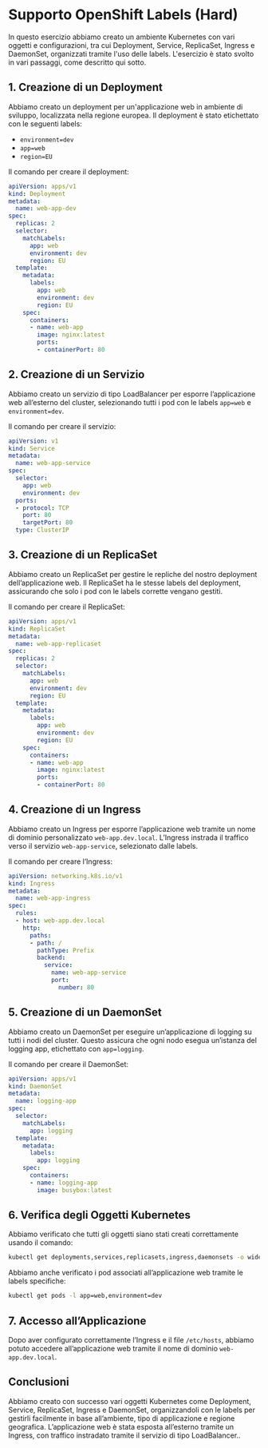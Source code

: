 # Supporto OpenShift Labels (Hard)

In questo esercizio abbiamo creato un ambiente Kubernetes con vari oggetti e configurazioni, tra cui Deployment, Service, ReplicaSet, Ingress e DaemonSet, organizzati tramite l'uso delle labels. L'esercizio è stato svolto in vari passaggi, come descritto qui sotto.

## 1. Creazione di un Deployment

Abbiamo creato un deployment per un'applicazione web in ambiente di sviluppo, localizzata nella regione europea. Il deployment è stato etichettato con le seguenti labels:
- `environment=dev`
- `app=web`
- `region=EU`

Il comando per creare il deployment:

```yaml
apiVersion: apps/v1
kind: Deployment
metadata:
  name: web-app-dev
spec:
  replicas: 2
  selector:
    matchLabels:
      app: web
      environment: dev
      region: EU
  template:
    metadata:
      labels:
        app: web
        environment: dev
        region: EU
    spec:
      containers:
      - name: web-app
        image: nginx:latest
        ports:
        - containerPort: 80
```

## 2. Creazione di un Servizio

Abbiamo creato un servizio di tipo LoadBalancer per esporre l’applicazione web all’esterno del cluster, selezionando tutti i pod con le labels `app=web` e `environment=dev`.

Il comando per creare il servizio:
```yaml
apiVersion: v1
kind: Service
metadata:
  name: web-app-service
spec:
  selector:
    app: web
    environment: dev
  ports:
  - protocol: TCP
    port: 80
    targetPort: 80
  type: ClusterIP
```

## 3. Creazione di un ReplicaSet

Abbiamo creato un ReplicaSet per gestire le repliche del nostro deployment dell’applicazione web. Il ReplicaSet ha le stesse labels del deployment, assicurando che solo i pod con le labels corrette vengano gestiti.

Il comando per creare il ReplicaSet:
```yaml
apiVersion: apps/v1
kind: ReplicaSet
metadata:
  name: web-app-replicaset
spec:
  replicas: 2
  selector:
    matchLabels:
      app: web
      environment: dev
      region: EU
  template:
    metadata:
      labels:
        app: web
        environment: dev
        region: EU
    spec:
      containers:
      - name: web-app
        image: nginx:latest
        ports:
        - containerPort: 80
```

## 4. Creazione di un Ingress

Abbiamo creato un Ingress per esporre l’applicazione web tramite un nome di dominio personalizzato `web-app.dev.local`. L’Ingress instrada il traffico verso il servizio `web-app-service`, selezionato dalle labels.

Il comando per creare l’Ingress:
```yaml
apiVersion: networking.k8s.io/v1
kind: Ingress
metadata:
  name: web-app-ingress
spec:
  rules:
  - host: web-app.dev.local
    http:
      paths:
      - path: /
        pathType: Prefix
        backend:
          service:
            name: web-app-service
            port:
              number: 80
```

## 5. Creazione di un DaemonSet

Abbiamo creato un DaemonSet per eseguire un’applicazione di logging su tutti i nodi del cluster. Questo assicura che ogni nodo esegua un’istanza del logging app, etichettato con `app=logging`.

Il comando per creare il DaemonSet:
```yaml
apiVersion: apps/v1
kind: DaemonSet
metadata:
  name: logging-app
spec:
  selector:
    matchLabels:
      app: logging
  template:
    metadata:
      labels:
        app: logging
    spec:
      containers:
      - name: logging-app
        image: busybox:latest
```

## 6. Verifica degli Oggetti Kubernetes

Abbiamo verificato che tutti gli oggetti siano stati creati correttamente usando il comando:
   ```bash
   kubectl get deployments,services,replicasets,ingress,daemonsets -o wide
   ```
Abbiamo anche verificato i pod associati all’applicazione web tramite le labels specifiche:
   ```bash
   kubectl get pods -l app=web,environment=dev
   ```

## 7. Accesso all’Applicazione

Dopo aver configurato correttamente l’Ingress e il file `/etc/hosts`, abbiamo potuto accedere all’applicazione web tramite il nome di dominio `web-app.dev.local`.

## Conclusioni

Abbiamo creato con successo vari oggetti Kubernetes come Deployment, Service, ReplicaSet, Ingress e DaemonSet, organizzandoli con le labels per gestirli facilmente in base all’ambiente, tipo di applicazione e regione geografica. L’applicazione web è stata esposta all’esterno tramite un Ingress, con traffico instradato tramite il servizio di tipo LoadBalancer..
